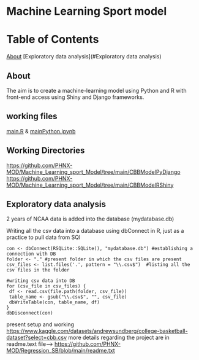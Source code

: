 # Machine Learning Sport model

# Table of Contents
[About](#About)
[Exploratory data analysis](#Exploratory data analysis)

## About
The aim is to create a machine-learning model using Python and R with front-end access using Shiny and Django frameworks. 

## working files
[main.R](https://github.com/PHNX-MOD/Machine_Learning_sport_Model/blob/main/main.R) & [mainPython.ipynb](https://github.com/PHNX-MOD/Machine_Learning_sport_Model/blob/main/mainPython.ipynb)

## Working Directories 
https://github.com/PHNX-MOD/Machine_Learning_sport_Model/tree/main/CBBModelPyDjango
https://github.com/PHNX-MOD/Machine_Learning_sport_Model/tree/main/CBBModelRShiny

## Exploratory data analysis
 2 years of NCAA data is added into the database (mydatabase.db)

 Writing all the csv data into a database using dbConnect in R, just as a practice to pull data from SQl
 ```
con <- dbConnect(RSQLite::SQLite(), "mydatabase.db") #establishing a connection with DB
folder <- "." #present folder in which the csv files are present
csv_files <- list.files('.', pattern = "\\.csv$")  #listing all the csv files in the folder

#writing csv data into DB
for (csv_file in csv_files) {
  df <- read.csv(file.path(folder, csv_file))  
  table_name <- gsub("\\.csv$", "", csv_file)
  dbWriteTable(con, table_name, df)
}
dbDisconnect(con)

```




present setup and working https://www.kaggle.com/datasets/andrewsundberg/college-basketball-dataset?select=cbb.csv
more details regarding the project are in readme.text file-->  https://github.com/PHNX-MOD/Regression_SB/blob/main/readme.txt
